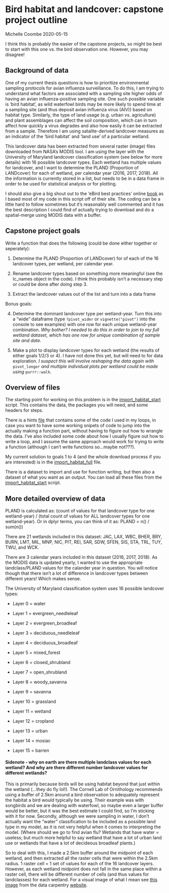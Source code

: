 Bird habitat and landcover: capstone project outline
================
Michelle Coombe
2020-05-15

I think this is probably the easier of the capstone projects, so might
be best to start with this one vs. the bird observation one. However,
you may disagree\!

## Background of data

One of my current thesis questions is how to prioritize environmental
sampling protocols for avian influenza surveillance. To do this, I am
trying to understand what factors are associated with a sampling site
higher odds of having an avian influenza-positive sampling site. One
such possible variable is ‘bird habitat’, as wild waterfowl birds may be
more likely to spend time at a sampling site (and thus deposit avian
influenza virus (AIV)) based on habitat type. Similarly, the type of
land usage (e.g. urban vs. agriculture) and plant assemblages can affect
the soil composition, which can in turn affect how quickly a virus
degrades and also how easily it can be extracted from a sample.
Therefore I am using satalite-derived landcover measures as an indicator
of the ‘bird habitat’ and ‘land use’ of a particular wetland.

This landcover data has been extracted from several raster (image) files
downloaded from NASA’s MODIS tool. I am using the layer with the
University of Maryland landcover classification system (see below for
more details) with 16 possible landcover types. Each wetland has
multiple values for landcover, and I want to determine the PLAND
(Proportion of LANDcover) for each of wetland, per calendar year (2016,
2017, 2018). All the information is currently stored in a list, but
needs to be in a data frame in order to be used for statistical analysis
or for plotting.

I should also give a big shout out to the ‘eBird best practices’ online
[book](https://cornelllabofornithology.github.io/ebird-best-practices/)
as I based most of my code in this script off of their site. The coding
can be a little hard to follow sometimes but it’s reasonably well
commented and it has the best description I could find of actually
trying to download and do a spatial-merge using MODIS data with a
buffer.

## Capstone project goals

Write a function that does the following (could be done either together
or seperately):

1.  Determine the PLAND (Proportion of LANDcover) for of each of the 16
    landcover types, per wetland, per calendar year.

2.  Rename landcover types based on something more meaningful (see the
    lc\_names object in the code). I think this probably isn’t a
    necessary step or could be done after doing step 3.

3.  Extract the landcover values out of the list and turn into a data
    frame

Bonus goals:

4.  Determine the dominant landcover type per wetland-year. Turn this
    into a “wide” dataframe (type `?pivot_wider` or `vignette("pivot")`
    into the console to see examples) with one row for each unique
    wetland-year combination. *Why bother? I needed to do this in order
    to join to my full wetland dataset, which has one row for unique
    combination of sample site and date.*

5.  Make a plot to display landcover types for each wetland (the results
    of either goals 1/2/3 or 4). I have not done this yet, but will need
    to for data exploration. *I suspect this will involve reshaping the
    data again with* `pivot_longer` *and multiple individual plots per
    wetland could be made using* `purrr::walk`*.*

## Overview of files

The starting point for working on this problem is in the
[import\_habitat\_start](capstone_projects/habitat/import_habitat_start.R)
script. This contains the data, the packages you will need, and some
headers for steps.

There is a hints
[file](capstone_projects/habitat/import_habitat_hints.R) that contains
some of the code I used in my loops, in case you want to have some
working snipets of code to jump into the actually making a function
part, without having to figure out how to wrangle the data. I’ve also
included some code about how I usually figure out how to write a loop,
and I assume the same approach would work for trying to write a function
(although I can’t write functions so…maybe not???).

My current solution to goals 1 to 4 (and the whole download process if
you are interested) is in the
[import\_habitat\_full](capstone_projects/habitat/import_habitat_full.R)
file.

There is a dataset to import and use for function writing, but then also
a dataset of what you want as an output. You can load all these files
from the
[import\_habitat\_start](capstone_projects/habitat/import_habitat_start.R)
script.

## More detailed overview of data

PLAND is calculated as: (count of values for that landcover type for one
wetland-year) / (total count of values for ALL landcover types for one
wetland-year). Or in dplyr terms, you can think of it as: PLAND = n() /
sum(n())

There are 21 wetlands included in this dataset: JAC, LAX, WBC, BHER,
BRY, BURN, LMT, MIL, MNP, NIC, PIT, REI, SAR, SDW, SFEN, SIS, STA, TRL,
TUY, TWU, and WCK.

There are 3 calendar years included in this dataset (2016, 2017, 2018).
As the MODIS data is updated yearly, I wanted to use the appropriate
landclass/PLAND values for the calander year in question. You will
notice though that there isn’t a lot of difference in landcover types
between different years\! Which makes sense.

The University of Maryland classification system uses 16 possible
landcover types:

  - Layer 0 = water

  - Layer 1 = evergreen\_needleleaf

  - Layer 2 = evergreen\_broadleaf

  - Layer 3 = deciduous\_needleleaf

  - Layer 4 = deciduous\_broadleaf

  - Layer 5 = mixed\_forest

  - Layer 6 = closed\_shrubland

  - Layer 7 = open\_shrubland

  - Layer 8 = woody\_savanna

  - Layer 9 = savanna

  - Layer 10 = grassland

  - Layer 11 = wetland

  - Layer 12 = cropland

  - Layer 13 = urban

  - Layer 14 = mosiac

  - Layer 15 =
barren

#### Sidenote - why on earth are there multiple landclass values for each wetland? And why are there different number landcover values for different wetlands?

This is primarily because birds will be using habitat beyond that just
within the wetland (…they do fly lol\!). The Cornell Lab of Ornithology
recommends using a buffer of 2.5km around a bird observation to
adequately represent the habitat a bird would typically be using. Their
example was with songbirds and we are dealing with waterfowl, so maybe
even a larger buffer would be better, but it was the best estimate I
could find, so I’m sticking with it for now. Secondly, although we were
sampling in water, I don’t actually want the “water” classification to
be included as a possible land type in my model, as it is not very
helpful when it comes to interpreting the model. (Where should we go to
find avian flu? Wetlands that have water = useless; but much more
helpful to say wetland that have a lot of urban land use or wetlands
that have a lot of decideous broadleaf plants.)

So to deal with this, I made a 2.5km buffer around the midpoint of each
wetland, and then extracted all the raster cells that were within the
2.5km radius. 1 raster cell = 1 set of values for each of the 16
landcover layers. However, as each wetland midpoint does not fall in the
same place within a raster cell, there will be different number of cells
(and thus values for landclasses) for each wetland. For a visual image
of what I mean see [this
image](https://datacarpentry.org/r-raster-vector-geospatial/images/BufferCircular.png)
from the data carpentry
[website](https://datacarpentry.org/r-raster-vector-geospatial/11-vector-raster-integration/index.html).
